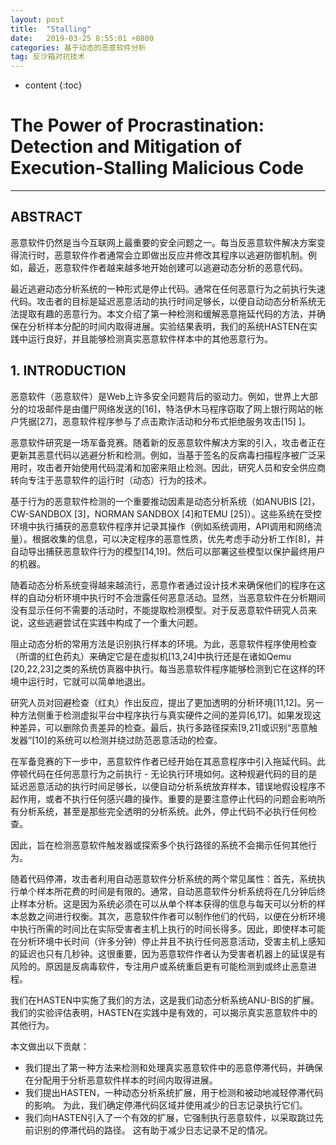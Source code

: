 ```yaml
---
layout: post
title:  "Stalling"
date:   2019-03-25 8:55:01 +0800
categories: 基于动态的恶意软件分析
tag: 反沙箱对抗技术
---
```

* content
{:toc}


# The Power of Procrastination: Detection and Mitigation of Execution-Stalling Malicious Code
---
## ABSTRACT
恶意软件仍然是当今互联网上最重要的安全问题之一。每当反恶意软件解决方案变得流行时，恶意软件作者通常会立即做出反应并修改其程序以逃避防御机制。例如，最近，恶意软件作者越来越多地开始创建可以逃避动态分析的恶意代码。

最近逃避动态分析系统的一种形式是停止代码。通常在任何恶意行为之前执行失速代码。攻击者的目标是延迟恶意活动的执行时间足够长，以便自动动态分析系统无法提取有趣的恶意行为。本文介绍了第一种检测和缓解恶意拖延代码的方法，并确保在分析样本分配的时间内取得进展。实验结果表明，我们的系统HASTEN在实践中运行良好，并且能够检测真实恶意软件样本中的其他恶意行为。

## 1. INTRODUCTION
恶意软件（恶意软件）是Web上许多安全问题背后的驱动力。例如，世界上大部分的垃圾邮件是由僵尸网络发送的[16]，特洛伊木马程序窃取了网上银行网站的帐户凭据[27]，恶意软件程序参与了点击欺诈活动和分布式拒绝服务攻击[15] ]。

恶意软件研究是一场军备竞赛。随着新的反恶意软件解决方案的引入，攻击者正在更新其恶意代码以逃避分析和检测。例如，当基于签名的反病毒扫描程序被广泛采用时，攻击者开始使用代码混淆和加密来阻止检测。因此，研究人员和安全供应商转向专注于恶意软件的运行时（动态）行为的技术。

基于行为的恶意软件检测的一个重要推动因素是动态分析系统（如ANUBIS [2]，CW-SANDBOX [3]，NORMAN SANDBOX [4]和TEMU [25]）。这些系统在受控环境中执行捕获的恶意软件程序并记录其操作（例如系统调用，API调用和网络流量）。根据收集的信息，可以决定程序的恶意性质，优先考虑手动分析工作[8]，并自动导出捕获恶意软件行为的模型[14,19]。然后可以部署这些模型以保护最终用户的机器。

随着动态分析系统变得越来越流行，恶意作者通过设计技术来确保他们的程序在这样的自动分析环境中执行时不会泄露任何恶意活动。显然，当恶意软件在分析期间没有显示任何不需要的活动时，不能提取检测模型。对于反恶意软件研究人员来说，这些逃避尝试在实践中构成了一个重大问题。

阻止动态分析的常用方法是识别执行样本的环境。为此，恶意软件程序使用检查（所谓的红色药丸）来确定它是在虚拟机[13,24]中执行还是在诸如Qemu [20,22,23]之类的系统仿真器中执行。每当恶意软件程序能够检测到它在这样的环境中运行时，它就可以简单地退出。

研究人员对回避检查（红丸）作出反应，提出了更加透明的分析环境[11,12]。另一种方法侧重于检测虚拟平台中程序执行与真实硬件之间的差异[6,17]。如果发现这种差异，可以删除负责差异的检查。最后，执行多路径探索[9,21]或识别“恶意触发器”[10]的系统可以检测并绕过防范恶意活动的检查。

在军备竞赛的下一步中，恶意软件作者已经开始在其恶意程序中引入拖延代码。此停顿代码在任何恶意行为之前执行 - 无论执行环境如何。这种规避代码的目的是延迟恶意活动的执行时间足够长，以便自动分析系统放弃样本，错误地假设程序不起作用，或者不执行任何感兴趣的操作。重要的是要注意停止代码的问题会影响所有分析系统，甚至是那些完全透明的分析系统。此外，停止代码不必执行任何检查。

因此，旨在检测恶意软件触发器或探索多个执行路径的系统不会揭示任何其他行为。

随着代码停滞，攻击者利用自动恶意软件分析系统的两个常见属性：首先，系统执行单个样本所花费的时间是有限的。通常，自动恶意软件分析系统将在几分钟后终止样本分析。这是因为系统必须在可以从单个样本获得的信息与每天可以分析的样本总数之间进行权衡。其次，恶意软件作者可以制作他们的代码，以便在分析环境中执行所需的时间比在实际受害者主机上执行的时间长得多。因此，即使样本可能在分析环境中长时间（许多分钟）停止并且不执行任何恶意活动，受害主机上感知的延迟也只有几秒钟。这很重要，因为恶意软件作者认为受害者机器上的延误是有风险的。原因是反病毒软件，专注用户或系统重启更有可能检测到或终止恶意进程。

我们在HASTEN中实施了我们的方法，这是我们动态分析系统ANU-BIS的扩展。 我们的实验评估表明，HASTEN在实践中是有效的，可以揭示真实恶意软件中的其他行为。

本文做出以下贡献：

* 我们提出了第一种方法来检测和处理真实恶意软件中的恶意停滞代码，并确保在分配用于分析恶意软件样本的时间内取得进展。
* 我们提出HASTEN，一种动态分析系统扩展，用于检测和被动地减轻停滞代码的影响。 为此，我们确定停滞代码区域并使用减少的日志记录执行它们。
* 我们向HASTEN引入了一个有效的扩展，它强制执行恶意软件，以采取跳过先前识别的停滞代码的路径。 这有助于减少日志记录不足的情况。

